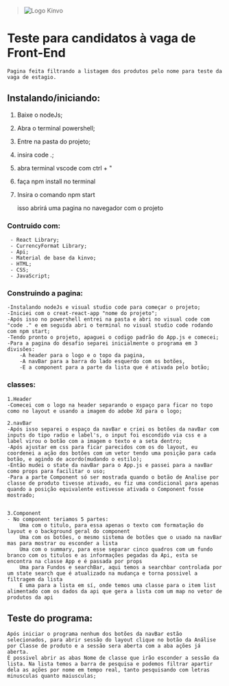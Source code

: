 > ![Logo Kinvo](https://github.com/cbfranca/kinvo-front-end-test/blob/master/logo.svg)

# Teste para candidatos à vaga de Front-End
	Pagina feita filtrando a listagem dos produtos pelo nome para teste da vaga de estagio.

##  Instalando/iniciando:


1. Baixe o nodeJs;
2. Abra o terminal powershell;
3. Entre na pasta do projeto;
4. insira code .;
5. abra terminal vscode com ctrl + "
6. faça npm install no terminal
7. Insira o comando npm start

	isso abrirá uma pagina no navegador com o projeto

### Contruido com:
	 - React Library;
	 - CurrencyFormat Library;
	 - Api;
	 - Material de base da kinvo;
	 - HTML;
	 - CSS;
	 - JavaScript;

### Construindo a pagina:
	-Instalando nodeJs e visual studio code para começar o projeto;
	-Iniciei com o creat-react-app "nome do projeto";
	-Após isso no powershell entrei na pasta e abri no visual code com "code ." e em seguida abri o terminal no visual studio code rodando com npm start;
	-Tendo pronto o projeto, apaguei o codigo padrão do App.js e comecei;
	-Para a pagina do desafio separei inicialmente o programa em 3 divisões:
		-A header para o logo e o topo da pagina, 
		-A navBar para a barra do lado esquerdo com os botões,
		-E a component para a parte da lista que é ativada pelo botão;
### classes:

	1.Header
	-Comecei com o logo na header separando o espaço para ficar no topo como no layout e usando a imagem do adobe Xd para o logo;

	2.navBar
	-Após isso separei o espaço da navBar e criei os botões da navBar com inputs do tipo radio e label's, o input foi escondido via css e a label virou o botão com a imagem o texto e a seta dentro;
	-Após ajustar em css para ficar parecidos com os do layout, eu coordenei a ação dos botões com um vetor tendo uma posição para cada botão, e agindo de acordo(mudando o estilo);
	-Então mudei o state da navBar para o App.js e passei para a navBar como props para facilitar o uso;
	-Para a parte Component só ser mostrada quando o botão de Analise por classe de produto tivesse ativado, eu fiz uma condicional para apenas quando a posição equivalente estivesse ativada o Component fosse mostrado;

	
	3.Component
	- No component teriamos 5 partes:	
		Uma com o titulo, para essa apenas o texto com formatação do layout e o background geral do component
		Uma com os botões, o mesmo sistema de botões que o usado na navBar mas para mostrar ou esconder a lista
		Uma com o summary, para esse separar cinco quadros com um fundo branco com os titulos e as informações pegadas da Api, esta se encontra na classe App e é passada por props
		Uma para Fundos e searchBar, aqui temos a searchbar controlada por um state search que é atualizado na mudança e torna possivel a filtragem da lista
		E uma para a lista em sí, onde temos uma classe para o item list alimentado com os dados da api que gera a lista com um map no vetor de produtos da api
## Teste do programa:
	
	Após iniciar o programa nenhum dos botões da navBar estão selecionados, para abrir sessão do layout clique no botão da Análise por Classe de produto e a sessão sera aberta com a aba ações já aberta.
	É possivel abrir as abas Nome de classe que irão esconder a sessão da lista. Na lista temos a barra de pesquisa e podemos filtrar apartir dela as ações por nome em tempo real, tanto pesquisando com letras minusculas quanto maiusculas;



